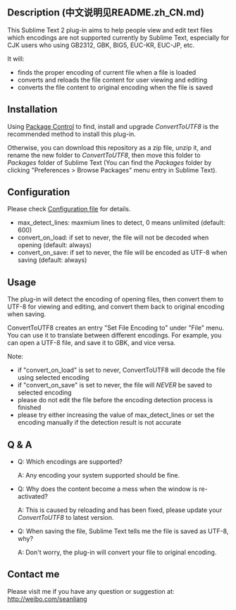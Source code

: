 Description (中文说明见README.zh_CN.md)
------------------
This Sublime Text 2 plug-in aims to help people view and edit text files which encodings are not supported currently by Sublime Text, especially for CJK users who using GB2312, GBK, BIG5, EUC-KR, EUC-JP, etc.

It will:
* finds the proper encoding of current file when a file is loaded
* converts and reloads the file content for user viewing and editing
* converts the file content to original encoding when the file is saved

Installation
------------------
Using [Package Control](http://wbond.net/sublime_packages/package_control) to find, install and upgrade *ConvertToUTF8* is the recommended method to install this plug-in.

Otherwise, you can download this repository as a zip file, unzip it, and rename the new folder to *ConvertToUTF8*, then move this folder to *Packages* folder of Sublime Text (You can find the *Packages* folder by clicking "Preferences > Browse Packages" menu entry in Sublime Text).

Configuration
------------------
Please check [Configuration file](ConvertToUTF8.sublime-settings) for details.
* max_detect_lines: maxmium lines to detect, 0 means unlimited (default: 600)
* convert_on_load: if set to never, the file will not be decoded when opening (default: always)
* convert_on_save: if set to never, the file will be encoded as UTF-8 when saving (default: always)

Usage
------------------
The plug-in will detect the encoding of opening files, then convert them to UTF-8 for viewing and editing, and convert them back to original encoding when saving.

ConvertToUTF8 creates an entry "Set File Encoding to" under "File" menu. You can use it to translate between different encodings. For example, you can open a UTF-8 file, and save it to GBK, and vice versa.

Note:
* if "convert_on_load" is set to never, ConvertToUTF8 will decode the file using selected encoding
* if "convert_on_save" is set to never, the file will *NEVER* be saved to selected encoding
* please do not edit the file before the encoding detection process is finished
* please try either increasing the value of max_detect_lines or set the encoding manually if the detection result is not accurate


Q & A
------------------
* Q: Which encodings are supported?

  A: Any encoding your system supported should be fine.

* Q: Why does the content become a mess when the window is re-activated?

  A: This is caused by reloading and has been fixed, please update your *ConvertToUTF8* to latest version.

* Q: When saving the file, Sublime Text tells me the file is saved as UTF-8, why?

  A: Don't worry, the plug-in will convert your file to original encoding.

Contact me
------------------
Please visit me if you have any question or suggestion at: http://weibo.com/seanliang
